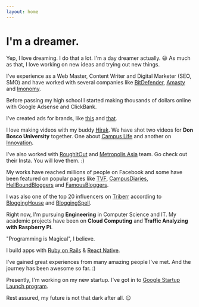 ```yaml
---
layout: home
---
```

# I'm a dreamer.

Yep, I love dreaming. I do that a lot. I'm a day dreamer actually. &#x1f603;
 As much as that, I love working on new ideas and trying out new things.

I've experience as a Web Master, Content Writer and Digital Marketer (SEO, SMO) and have worked with several companies like [BitDefender](http://bitdefender.co.uk/), [Amasty](http://amasty.com/) and [Imonomy](http://imonomy.com/).

Before passing my high school I started making thousands of dollars online with Google Adsense and ClickBank.

I've created ads for brands, like [this](https://www.youtube.com/watch?v=z3c3GyQJVpk) and [that](https://www.youtube.com/watch?v=x2In8M57bdY).

I love making videos with my buddy [Hirak](http://facebook.com/Hirakjsarma/). We have shot two videos for <b>Don Bosco University</b> together. One about [Campus Life](https://www.youtube.com/watch?v=yiQvrTI0l98) and another on [Innovation](https://www.youtube.com/watch?v=yiQvrTI0l98).

I've also worked with [RoughItOut](https://www.instagram.com/roughitout/) and [Metropolis Asia](https://www.instagram.com/metropolisasia/) team. Go check out their Insta. You will love them. :)

My works have reached millions of people on Facebook and some have been featured on popular pages like [TVF](http://facebook.com/sabqtiyapahai/), [CampusDiaries](https://campusdiaries.com/), [HellBoundBloggers](http://www.hellboundbloggers.com/) and [FamousBloggers](http://famousbloggers.net/).

I was also one of the top 20 influencers on [Triberr](http://triberr.com/) according to [BloggingHouse](http://www.blogginghouse.com/top-100-triberr-bloggers/) and [BloggingSpell](http://www.bloggingspell.com/triberr-marketing-tips/).

Right now, I'm pursuing <b>Engineering</b> in Computer Science and IT. My academic projects have been on <b>Cloud Computing</b> and <b>Traffic Analyzing with Raspberry Pi</b>.

"Programming is Magical", I believe.

I build apps with [Ruby on Rails](http://rubyonrails.org/) & [React Native](http://facebook.github.io/react-native/).

I've gained great experiences from many amazing people I've met. And the journey has been awesome so far. :)

Presently, I'm working on my new startup. I've got in to [Google Startup Launch program](https://developers.google.com/startups/).

Rest assured, my future is not that dark after all. &#128521;
